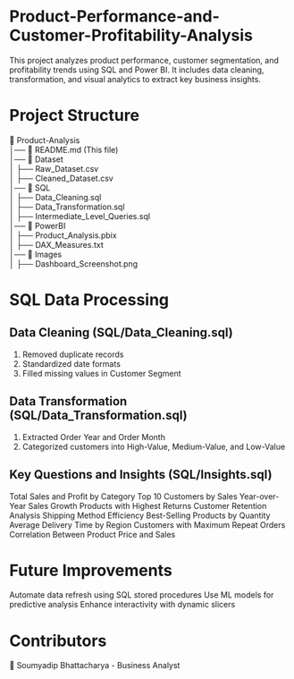 # Product-Performance-and-Customer-Profitability-Analysis
This project analyzes product performance, customer segmentation, and profitability trends using SQL and Power BI. It includes data cleaning, transformation, and visual analytics to extract key business insights.

# Project Structure
📂 Product-Analysis  
│── 📜 README.md (This file)  
│── 📂 Dataset  
│   ├── Raw_Dataset.csv  
│   ├── Cleaned_Dataset.csv  
│── 📂 SQL  
│   ├── Data_Cleaning.sql  
│   ├── Data_Transformation.sql  
│   ├── Intermediate_Level_Queries.sql  
│── 📂 PowerBI  
│   ├── Product_Analysis.pbix  
│   ├── DAX_Measures.txt  
│── 📂 Images  
│   ├── Dashboard_Screenshot.png 

# SQL Data Processing
## Data Cleaning (SQL/Data_Cleaning.sql)
1. Removed duplicate records
2. Standardized date formats
3. Filled missing values in Customer Segment
## Data Transformation (SQL/Data_Transformation.sql)
1. Extracted Order Year and Order Month
2. Categorized customers into High-Value, Medium-Value, and Low-Value
## Key Questions and Insights (SQL/Insights.sql)
Total Sales and Profit by Category
Top 10 Customers by Sales
Year-over-Year Sales Growth
Products with Highest Returns
Customer Retention Analysis
Shipping Method Efficiency
Best-Selling Products by Quantity
Average Delivery Time by Region
Customers with Maximum Repeat Orders
Correlation Between Product Price and Sales

# Future Improvements
Automate data refresh using SQL stored procedures
Use ML models for predictive analysis
Enhance interactivity with dynamic slicers

# Contributors
👤 Soumyadip Bhattacharya - Business Analyst


